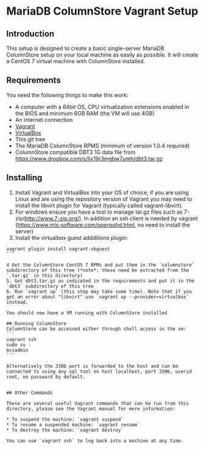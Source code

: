 # MariaDB ColumnStore Vagrant Setup

## Introduction

This setup is designed to create a basic single-server MariaDB ColumnStore setup on your local machine as easily as possible. It will create a CentOS 7 virtual machine with ColumnStore installed.

## Requirements

You need the following things to make this work:

* A computer with a 64bit OS, CPU virtualization extensions enabled in the BIOS and minimum 6GB RAM (the VM will use 4GB)
* An internet connection
* [Vagrant](https://www.vagrantup.com/downloads.html)
* [VirtualBox](https://www.virtualbox.org/wiki/Downloads)
* This git tree
* The MariaDB ColumnStore RPMS (minimum of version 1.0.4 required)
* ColumnStore compatible DBT3 1G data file from https://www.dropbox.com/s/ljx19r3mgbw7umh/dbt3.tar.gz

## Installing

1. Install Vagrant and VirtualBox into your OS of choice, if you are using Linux and are using the repository version of Vagrant you may need to install the libvirt plugin for Vagrant (typically called vagrant-libvirt).
2. For windows ensure you have a tool to manage tar.gz files such as 7-zip(http://www.7-zip.org/). In addition an ssh client is needed by vagrant (https://www.mls-software.com/opensshd.html, no need to install the server)
3. Install the virtualbox guest addditions plugin: 

````
vagrant plugin install vagrant-vbguest
```

4 Get the ColumnStore CentOS 7 RPMs and put them in the `columnstore` subdirectory of this tree (*note*: these need be extracted from the `.tar.gz` in this directory)
5. Get dbt3.tar.gz as indicated in the requirements and put it in the `dbt3` subdirectory of this tree
6. Run `vagrant up` (this step may take some time). Note that if you get an error about "libvirt" use `vagrant up --provider=virtualbox` instead.

You should now have a VM running with ColumnStore installed

## Running ColumnStore
ColumnStore can be accessed either through shell access in the vm:
```
vagrant ssh
sudo su -
mcsadmin
```

Alternatively the 3306 port is forwarded to the host and can be connected to using any sql tool on host localhost, port 3306, userid root, no password by default.


## Other Commands

These are several useful Vagrant commands that can be run from this directory, please see the Vagrant manual for more information:

* To suspend the machine: `vagrant suspend`
* To resume a suspended machine: `vagrant resume`
* To destroy the machine: `vagrant destroy`

You can use `vagrant ssh` to log back into a machine at any time.
